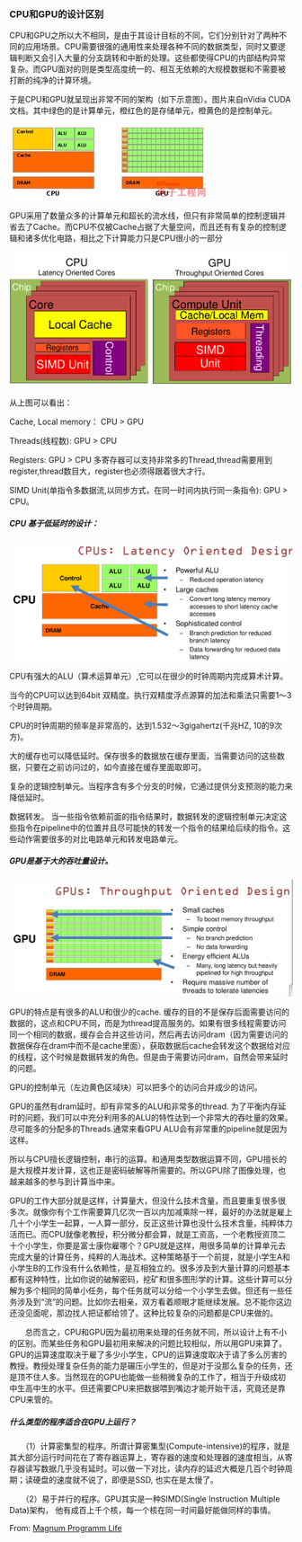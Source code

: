 ### CPU和GPU的设计区别

CPU和GPU之所以大不相同，是由于其设计目标的不同，它们分别针对了两种不同的应用场景。CPU需要很强的通用性来处理各种不同的数据类型，同时又要逻辑判断又会引入大量的分支跳转和中断的处理。这些都使得CPU的内部结构异常复杂。而GPU面对的则是类型高度统一的、相互无依赖的大规模数据和不需要被打断的纯净的计算环境。

于是CPU和GPU就呈现出非常不同的架构（如下示意图）。图片来自nVidia CUDA文档。其中绿色的是计算单元，橙红色的是存储单元，橙黄色的是控制单元。

<img src="imgs/cpu_gpu_architecture.jpg" alt="cpu gpu architecture" />

GPU采用了数量众多的计算单元和超长的流水线，但只有非常简单的控制逻辑并省去了Cache。而CPU不仅被Cache占据了大量空间，而且还有有复杂的控制逻辑和诸多优化电路，相比之下计算能力只是CPU很小的一部分

<img src="imgs/cpu_gpu_architecture_diff.png" alt="cpu gpu architecture" />

从上图可以看出：

Cache, Local memory： CPU > GPU 

Threads(线程数): GPU > CPU

Registers: GPU > CPU  多寄存器可以支持非常多的Thread,thread需要用到register,thread数目大，register也必须得跟着很大才行。

SIMD Unit(单指令多数据流,以同步方式，在同一时间内执行同一条指令): GPU > CPU。 

##### CPU 基于低延时的设计：

<img src="imgs/CPU_Latency_Oriented_Design.png" alt="CPU_Latency_Oriented_Design" />

CPU有强大的ALU（算术运算单元）,它可以在很少的时钟周期内完成算术计算。

当今的CPU可以达到64bit 双精度。执行双精度浮点源算的加法和乘法只需要1～3个时钟周期。

CPU的时钟周期的频率是非常高的，达到1.532～3gigahertz(千兆HZ, 10的9次方)。

 
大的缓存也可以降低延时。保存很多的数据放在缓存里面，当需要访问的这些数据，只要在之前访问过的，如今直接在缓存里面取即可。

 
复杂的逻辑控制单元。当程序含有多个分支的时候，它通过提供分支预测的能力来降低延时。

数据转发。 当一些指令依赖前面的指令结果时，数据转发的逻辑控制单元决定这些指令在pipeline中的位置并且尽可能快的转发一个指令的结果给后续的指令。这些动作需要很多的对比电路单元和转发电路单元。

##### GPU是基于大的吞吐量设计。

<img src="imgs/GPU_Throughput_Oriented_design.png" alt="GPU Throughput Oriented design" />

GPU的特点是有很多的ALU和很少的cache. 缓存的目的不是保存后面需要访问的数据的，这点和CPU不同，而是为thread提高服务的。如果有很多线程需要访问同一个相同的数据，缓存会合并这些访问，然后再去访问dram（因为需要访问的数据保存在dram中而不是cache里面），获取数据后cache会转发这个数据给对应的线程，这个时候是数据转发的角色。但是由于需要访问dram，自然会带来延时的问题。

GPU的控制单元（左边黄色区域块）可以把多个的访问合并成少的访问。

GPU的虽然有dram延时，却有非常多的ALU和非常多的thread. 为了平衡内存延时的问题，我们可以中充分利用多的ALU的特性达到一个非常大的吞吐量的效果。尽可能多的分配多的Threads.通常来看GPU ALU会有非常重的pipeline就是因为这样。

所以与CPU擅长逻辑控制，串行的运算。和通用类型数据运算不同，GPU擅长的是大规模并发计算，这也正是密码破解等所需要的。所以GPU除了图像处理，也越来越多的参与到计算当中来。

GPU的工作大部分就是这样，计算量大，但没什么技术含量，而且要重复很多很多次。就像你有个工作需要算几亿次一百以内加减乘除一样，最好的办法就是雇上几十个小学生一起算，一人算一部分，反正这些计算也没什么技术含量，纯粹体力活而已。而CPU就像老教授，积分微分都会算，就是工资高，一个老教授资顶二十个小学生，你要是富士康你雇哪个？GPU就是这样，用很多简单的计算单元去完成大量的计算任务，纯粹的人海战术。这种策略基于一个前提，就是小学生A和小学生B的工作没有什么依赖性，是互相独立的。很多涉及到大量计算的问题基本都有这种特性，比如你说的破解密码，挖矿和很多图形学的计算。这些计算可以分解为多个相同的简单小任务，每个任务就可以分给一个小学生去做。但还有一些任务涉及到“流”的问题。比如你去相亲，双方看着顺眼才能继续发展。总不能你这边还没见面呢，那边找人把证都给领了。这种比较复杂的问题都是CPU来做的。

　　总而言之，CPU和GPU因为最初用来处理的任务就不同，所以设计上有不小的区别。而某些任务和GPU最初用来解决的问题比较相似，所以用GPU来算了。GPU的运算速度取决于雇了多少小学生，CPU的运算速度取决于请了多么厉害的教授。教授处理复杂任务的能力是碾压小学生的，但是对于没那么复杂的任务，还是顶不住人多。当然现在的GPU也能做一些稍微复杂的工作了，相当于升级成初中生高中生的水平。但还需要CPU来把数据喂到嘴边才能开始干活，究竟还是靠CPU来管的。

##### 什么类型的程序适合在GPU上运行？

　　（1）计算密集型的程序。所谓计算密集型(Compute-intensive)的程序，就是其大部分运行时间花在了寄存器运算上，寄存器的速度和处理器的速度相当，从寄存器读写数据几乎没有延时。可以做一下对比，读内存的延迟大概是几百个时钟周期；读硬盘的速度就不说了，即便是SSD, 也实在是太慢了。

　　（2）易于并行的程序。GPU其实是一种SIMD(Single Instruction Multiple Data)架构， 他有成百上千个核，每一个核在同一时间最好能做同样的事情。

From: [Magnum Programm Life](http://www.cnblogs.com/biglucky/p/4223565.html)